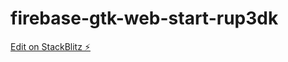 # firebase-gtk-web-start-rup3dk

[Edit on StackBlitz ⚡️](https://stackblitz.com/edit/firebase-gtk-web-start-rup3dk)